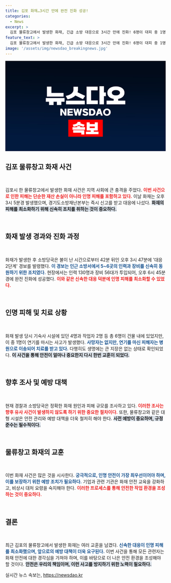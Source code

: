 ```yaml
---
title: 김포 화재…3시간 만에 완전 진화 성공!
categories:
  - News
excerpt: >
  김포 물류창고에서 발생한 화재, 긴급 소방 대응으로 3시간 만에 진화! 6명이 대피 중 1명이 연기 흡입해 치료받았으나 생명 지장 없어. 화재 원인과 피해 규모 조사 중!
feature_text: >
  김포 물류창고에서 발생한 화재, 긴급 소방 대응으로 3시간 만에 진화! 6명이 대피 중 1명이 연기 흡입해 치료받았으나 생명 지장 없어. 화재 원인과 피해 규모 조사 중!
image: '/assets/img/newsdao_breakingnews.jpg'
---
```


<p><img src="/assets/img/newsdao_breakingnews.jpg" alt="ontimetimes 속보" /></p>

<h2 data-ke-size="size26">김포 물류창고 화재 사건</h2>

<p data-ke-size="size16">&nbsp;</p>

<p>김포시 한 물류창고에서 발생한 화재 사건은 지역 사회에 큰 충격을 주었다. <b><span style="color: #ee2323;">이번 사건으로 인한 피해는 단순한 재산 손실이 아니라 인명 피해를 포함하고 있다.</span></b> 이날 화재는 오후 3시 5분경 발생했으며, 경기도소방재난본부는 즉시 신고를 받고 대응에 나섰다. <b><span style="background-color: #21538527;">화재의 피해를 최소화하기 위해 신속히 조치를 취하는 것이 중요하다.</span></b></p>

<p data-ke-size="size16">&nbsp;</p>

<h2 data-ke-size="size26">화재 발생 경과와 진화 과정</h2>

<p data-ke-size="size16">&nbsp;</p>

<p>화재가 발생한 후 소방당국은 불이 난 시간으로부터 42분 뒤인 오후 3시 47분에 '대응 2단계' 경보를 발령했다. <b><span style="color: #1a5490;">이 경보는 인근 소방서에서 5~6곳의 인력과 장비를 신속히 동원하기 위한 조치였다.</span></b> 현장에서는 인력 130명과 장비 56대가 투입되어, 오후 6시 45분경에 완전 진화에 성공했다. <b><span style="color: #ee2323;">이와 같은 신속한 대응 덕분에 인명 피해를 최소화할 수 있었다.</span></b></p>

<p data-ke-size="size16">&nbsp;</p>

<h2 data-ke-size="size26">인명 피해 및 치료 상황</h2>

<p data-ke-size="size16">&nbsp;</p>

<p>화재 발생 당시 기숙사 시설에 있던 4명과 작업자 2명 등 총 6명이 건물 내에 있었지만, 이 중 1명이 연기를 마시는 사고가 발생했다. <b><span style="color: #1a5490;">사망자는 없지만, 연기를 마신 피해자는 병원으로 이송되어 치료를 받고 있다.</span></b> 다행히도 생명에는 큰 지장은 없는 상태로 확인되었다. <b><span style="background-color: #21538527;">이 사건을 통해 안전이 얼마나 중요한지 다시 한번 교훈이 되었다.</span></b></p>

<p data-ke-size="size16">&nbsp;</p>

<h2 data-ke-size="size26">향후 조사 및 예방 대책</h2>

<p data-ke-size="size16">&nbsp;</p>

<p>현재 경찰과 소방당국은 정확한 화재 원인과 피해 규모를 조사하고 있다. <b><span style="color: #ee2323;">이러한 조사는 향후 유사 사건이 발생하지 않도록 하기 위한 중요한 절차이다.</span></b> 또한, 물류창고와 같은 대형 시설은 안전 관리와 예방 대책을 더욱 철저히 해야 한다. <b><span style="background-color: #21538527;">사전 예방이 중요하며, 규정 준수는 필수적이다.</span></b></p>

<p data-ke-size="size16">&nbsp;</p>

<h2 data-ke-size="size26">물류창고 화재의 교훈</h2>

<p data-ke-size="size16">&nbsp;</p>

<p>이번 화재 사건은 많은 것을 시사한다. <b><span style="color: #1a5490;">궁극적으로, 인명 안전이 가장 최우선이어야 하며, 이를 보장하기 위한 예방 조치가 필요하다.</span></b> 기업과 관련 기관은 화재 안전 교육을 강화하고, 비상시 대처 요령을 숙지해야 한다. <b><span style="color: #ee2323;">이러한 프로세스를 통해 안전한 작업 환경을 조성하는 것이 중요하다. </span></b></p>

<p data-ke-size="size16">&nbsp;</p>

<h2 data-ke-size="size26">결론</h2>

<p data-ke-size="size16">&nbsp;</p>

<p>최근 김포의 물류창고에서 발생한 화재는 여러 교훈을 남겼다. <b><span style="color: #1a5490;">신속한 대응이 인명 피해를 최소화했으며, 앞으로의 예방 대책이 더욱 요구된다.</span></b> 이번 사건을 통해 모든 관련자는 화재 안전에 대한 경각심을 가져야 하며, 이를 바탕으로 더 나은 안전 환경을 조성해야 할 것이다. <b><span style="background-color: #21538527;">안전은 우리의 책임이며, 이런 사고를 방지하기 위한 노력이 필요하다.</span></b></p>
실시간 뉴스 속보는, <a href="https://newsdao.kr" rel="dofollow">https://newsdao.kr</a>


